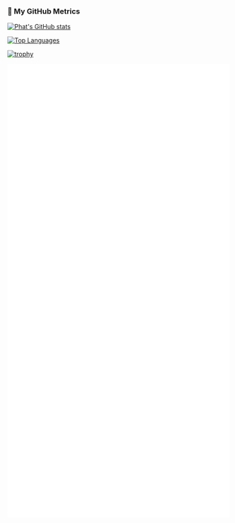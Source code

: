 ### 🧩 My GitHub Metrics
[![Phat's GitHub stats](https://github-readme-stats-orcin-seven-45.vercel.app/api?username=tamioEcoligo&show_icons=true&hide=stars,issues&show=reviews,prs_merged,prs_merged_percentage&theme=highcontrast&include_all_commits=true)](https://github.com/anuraghazra/github-readme-stats)

[![Top Languages](https://github-readme-stats-orcin-seven-45.vercel.app/api/top-langs/?username=tamioEcoligo)](https://github.com/anuraghazra/github-readme-stats)

[![trophy](https://github-profile-trophy.vercel.app/?username=tamioEcoligo)](https://github.com/ryo-ma/github-profile-trophy)

![Metrics](./github-metrics.svg)

